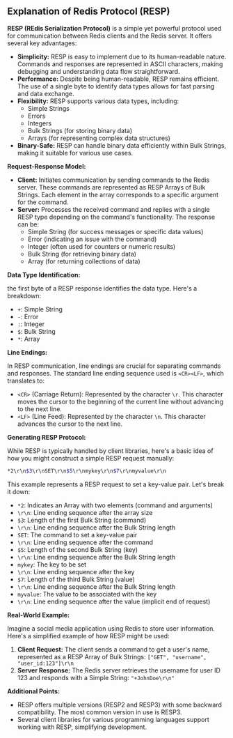 ## Explanation of Redis Protocol (RESP)

**RESP (REdis Serialization Protocol)** is a simple yet powerful protocol used for communication between Redis clients and the Redis server. It offers several key advantages:

* **Simplicity:**  RESP is easy to implement due to its human-readable nature. Commands and responses are represented in ASCII characters, making debugging and understanding data flow straightforward.
* **Performance:** Despite being human-readable, RESP remains efficient. The use of a single byte to identify data types allows for fast parsing and data exchange. 
* **Flexibility:**  RESP supports various data types, including:
    * Simple Strings
    * Errors
    * Integers
    * Bulk Strings (for storing binary data)
    * Arrays (for representing complex data structures)
* **Binary-Safe:**  RESP can handle binary data efficiently within Bulk Strings, making it suitable for various use cases.

**Request-Response Model:**

* **Client:** Initiates communication by sending commands to the Redis server. These commands are represented as RESP Arrays of Bulk Strings. Each element in the array corresponds to a specific argument for the command.
* **Server:** Processes the received command and replies with a single RESP type depending on the command's functionality. The response can be:
    * Simple String (for success messages or specific data values)
    * Error (indicating an issue with the command)
    * Integer (often used for counters or numeric results)
    * Bulk String (for retrieving binary data)
    * Array (for returning collections of data)

**Data Type Identification:**

the first byte of a RESP response identifies the data type. Here's a breakdown:

* `+`: Simple String
* `-`: Error
* `:`: Integer
* `$`: Bulk String
* `*`: Array


**Line Endings:**

In RESP communication, line endings are crucial for separating commands and responses. The standard line ending sequence used is `<CR><LF>`, which translates to:

* `<CR>` (Carriage Return): Represented by the character `\r`. This character moves the cursor to the beginning of the current line without advancing to the next line.
* `<LF>` (Line Feed): Represented by the character `\n`. This character advances the cursor to the next line.

**Generating RESP Protocol:**

While RESP is typically handled by client libraries, here's a basic idea of how you might construct a simple RESP request manually:

```bash
*2\r\n$3\r\nSET\r\n$5\r\nmykey\r\n$7\r\nmyvalue\r\n
```

This example represents a RESP request to set a key-value pair. Let's break it down:

* `*2`: Indicates an Array with two elements (command and arguments)
* `\r\n`: Line ending sequence after the array size
* `$3`: Length of the first Bulk String (command)
* `\r\n`: Line ending sequence after the Bulk String length
* `SET`: The command to set a key-value pair
* `\r\n`: Line ending sequence after the command
* `$5`: Length of the second Bulk String (key)
* `\r\n`: Line ending sequence after the Bulk String length
* `mykey`: The key to be set
* `\r\n`: Line ending sequence after the key
* `$7`: Length of the third Bulk String (value)
* `\r\n`: Line ending sequence after the Bulk String length
* `myvalue`: The value to be associated with the key
* `\r\n`: Line ending sequence after the value (implicit end of request)


**Real-World Example:**

Imagine a social media application using Redis to store user information. Here's a simplified example of how RESP might be used:

1. **Client Request:** The client sends a command to get a user's name, represented as a RESP Array of Bulk Strings: `["GET", "username", "user_id:123"]\r\n`
2. **Server Response:** The Redis server retrieves the username for user ID 123 and responds with a Simple String: `"+JohnDoe\r\n"`


**Additional Points:**

* RESP offers multiple versions (RESP2 and RESP3) with some backward compatibility. The most common version in use is RESP3.
* Several client libraries for various programming languages support working with RESP, simplifying development.